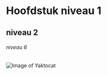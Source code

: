 # Hoofdstuk niveau 1
## niveau 2
###### niveau 6 

![Image of Yaktocat](https://octodex.github.com/images/yaktocat.png)

